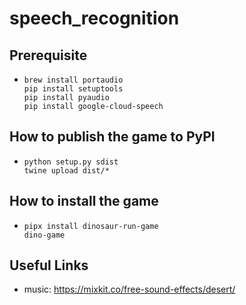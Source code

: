 # speech_recognition

## Prerequisite
-   ```shell
    brew install portaudio
    pip install setuptools
    pip install pyaudio
    pip install google-cloud-speech
    ```
    

## How to publish the game to PyPI

- ```shell
  python setup.py sdist
  twine upload dist/*
  ```

## How to install the game
- ```shell
  pipx install dinosaur-run-game
  dino-game
  ```

## Useful Links

- music: https://mixkit.co/free-sound-effects/desert/